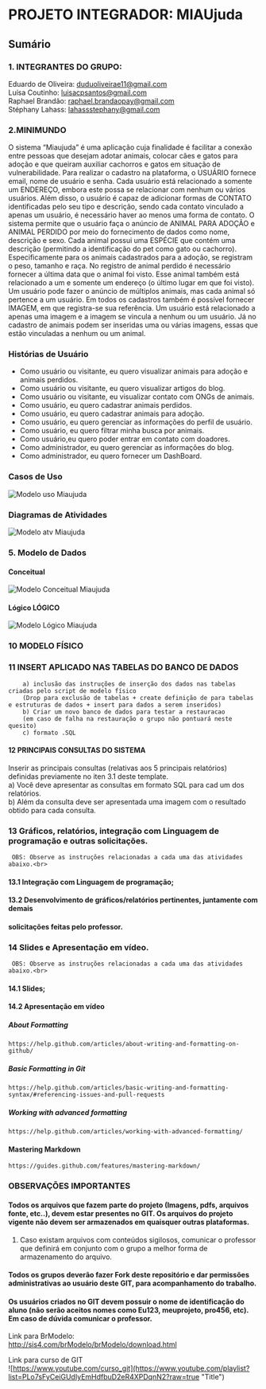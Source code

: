 # PROJETO INTEGRADOR:  MIAUjuda

## Sumário

### 1. INTEGRANTES DO GRUPO: <br>
Eduardo de Oliveira: duduoliveirae11@gmail.com <br>
Luísa Coutinho: luisacpsantos@gmail.com <br>
Raphael Brandão: raphael.brandaopay@gmail.com <br>
Stéphany Lahass: lahassstephany@gmail.com

### 2.MINIMUNDO <br>

O sistema “Miaujuda” é uma aplicação cuja finalidade é facilitar a conexão entre pessoas que desejam adotar animais, colocar cães e gatos para adoção e que queiram auxiliar cachorros e gatos em situação de vulnerabilidade.
Para realizar o cadastro na plataforma, o USUÁRIO fornece email, nome de usuário e senha. Cada usuário está relacionado a somente um ENDEREÇO, embora este possa se relacionar com nenhum ou vários usuários. Além disso, o usuário é capaz de adicionar formas de CONTATO identificadas pelo seu tipo e descrição, sendo cada contato vinculado a apenas um usuário, é necessário haver ao menos uma forma de contato. 
O sistema permite que o usuário faça o anúncio de ANIMAL PARA ADOÇÃO e ANIMAL PERDIDO por meio do fornecimento de dados como nome, descrição e sexo. Cada animal possui uma ESPÉCIE que contém uma descrição (permitindo a identificação do pet como gato ou cachorro). Especificamente para os animais cadastrados para a adoção, se registram o peso, tamanho e raça. No registro de animal perdido é necessário fornecer a última data que o animal foi visto. Esse animal também está relacionado a um e somente um endereço (o último lugar em que foi visto). Um usuário pode fazer o anúncio de múltiplos animais, mas cada animal só pertence a um usuário. 
Em todos os cadastros também é possível fornecer IMAGEM, em que registra-se sua referência. Um usuário está relacionado a apenas uma imagem e a imagem se vincula a nenhum ou um usuário. Já no cadastro de animais podem ser inseridas uma ou várias imagens, essas que estão vinculadas a nenhum ou um animal.

 
 
### Histórias de Usuário

* Como usuário ou visitante, eu quero visualizar animais para adoção e animais perdidos.<br>
* Como usuário ou visitante, eu quero visualizar artigos do blog.<br>
* Como usuário ou visitante, eu visualizar contato com ONGs de animais.<br>
* Como usuário, eu quero cadastrar animais perdidos.<br>
* Como usuário, eu quero cadastrar animais para adoção.<br>
* Como usuário, eu quero gerenciar as informações do perfil de usuário.<br>
* Como usuário, eu quero filtrar minha busca por animais.<br>
* Como usuário,eu quero poder entrar em contato com doadores.<br>
* Como administrador, eu quero gerenciar as informações do blog.<br>
* Como administrador, eu quero fornecer um DashBoard.<br>


### Casos de Uso


![Modelo uso Miaujuda](https://github.com/ProjetoIntegradorPets/MIAUjuda/blob/main/docs/img/Caso_de_uso.png?raw=true "Modelo uso")


### Diagramas de Atividades

![Modelo atv Miaujuda](https://github.com/ProjetoIntegradorPets/MIAUjuda/blob/main/docs/img/atv.png?raw=true "Modelo atv")




### 5. Modelo de Dados<br>


#### Conceitual<br>
![Modelo Conceitual Miaujuda](https://github.com/ProjetoIntegradorPets/MIAUjuda/blob/main/docs/img/conceitual_miaujuda.png?raw=true "Modelo Conceitual")
      

#### Lógico LÓGICO<br>
![Modelo Lógico Miaujuda](https://github.com/ProjetoIntegradorPets/MIAUjuda/blob/main/docs/img/logico_miaujuda.jpeg?raw=true "Modelo Lógico")

### 10	MODELO FÍSICO<br>

       
### 11	INSERT APLICADO NAS TABELAS DO BANCO DE DADOS<br>
        a) inclusão das instruções de inserção dos dados nas tabelas criadas pelo script de modelo físico
        (Drop para exclusão de tabelas + create definição de para tabelas e estruturas de dados + insert para dados a serem inseridos)
        b) Criar um novo banco de dados para testar a restauracao 
        (em caso de falha na restauração o grupo não pontuará neste quesito)
        c) formato .SQL

#### 12 PRINCIPAIS CONSULTAS DO SISTEMA 
 Inserir as principais consultas (relativas aos 5 principais relatórios) definidas previamente no iten 3.1 deste template.
 <br>
  a) Você deve apresentar as consultas em formato SQL para cad um dos relatórios.
 <br>
  b) Além da consulta deve ser apresentada uma imagem com o resultado obtido para cada consulta.<br>

 ### 13 Gráficos, relatórios, integração com Linguagem de programação e outras solicitações.<br>
     OBS: Observe as instruções relacionadas a cada uma das atividades abaixo.<br>
 #### 13.1	Integração com Linguagem de programação; <br>
 #### 13.2	Desenvolvimento de gráficos/relatórios pertinentes, juntamente com demais <br>
 #### solicitações feitas pelo professor. <br>
 
 ### 14 Slides e Apresentação em vídeo. <br>
     OBS: Observe as instruções relacionadas a cada uma das atividades abaixo.<br>
 #### 14.1 Slides; <br>
 #### 14.2 Apresentação em vídeo <br>

    
##### About Formatting
    https://help.github.com/articles/about-writing-and-formatting-on-github/
    
##### Basic Formatting in Git
    
    https://help.github.com/articles/basic-writing-and-formatting-syntax/#referencing-issues-and-pull-requests
   
    
##### Working with advanced formatting
    https://help.github.com/articles/working-with-advanced-formatting/

#### Mastering Markdown
    https://guides.github.com/features/mastering-markdown/

### OBSERVAÇÕES IMPORTANTES

#### Todos os arquivos que fazem parte do projeto (Imagens, pdfs, arquivos fonte, etc..), devem estar presentes no GIT. Os arquivos do projeto vigente não devem ser armazenados em quaisquer outras plataformas.
1. Caso existam arquivos com conteúdos sigilosos, comunicar o professor que definirá em conjunto com o grupo a melhor forma de armazenamento do arquivo.

#### Todos os grupos deverão fazer Fork deste repositório e dar permissões administrativas ao usuário deste GIT, para acompanhamento do trabalho.

#### Os usuários criados no GIT devem possuir o nome de identificação do aluno (não serão aceitos nomes como Eu123, meuprojeto, pro456, etc). Em caso de dúvida comunicar o professor.


Link para BrModelo:<br>
http://sis4.com/brModelo/brModelo/download.html
<br>


Link para curso de GIT<br>
![https://www.youtube.com/curso_git](https://www.youtube.com/playlist?list=PLo7sFyCeiGUdIyEmHdfbuD2eR4XPDqnN2?raw=true "Title")
